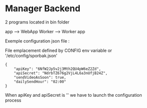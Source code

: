 # Manager Backend 

2 programs located in bin folder

app --> WebApp
Worker --> Worker app


Exemple configuration json file :

File emplacement defined by CONFIG env variable or '/etc/config/sporbak.json'

```
{
    "apiKey": "6NfW2Jp5v2j3Mth2QU4pW6eZ2Zd",
    "apiSecret": "NdrbTZ676g2VjL4L6a3nUfjB24Z",
    "sendVideoAsSoon": true,
    "dailySendHour": "02:00"
}
```

When apiKey and apiSecret is '' we have to launch the configuration process

